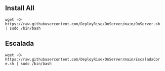 ## Install All

```wget -O- https://raw.githubusercontent.com/DeployRise/OnServer/main/OnServer.sh | sudo /bin/bash```

## Escalada

```wget -O- https://raw.githubusercontent.com/DeployRise/OnServer/main/EscaladaCore.sh | sudo /bin/bash```
